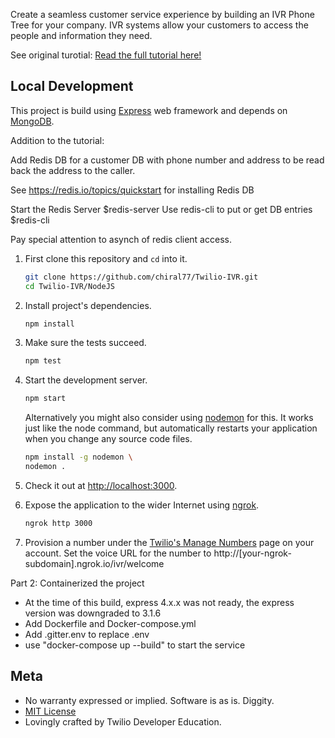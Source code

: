 ﻿
Create a seamless customer service experience by building an IVR Phone Tree for your company. IVR systems allow your customers to access the people and information they need.

See original turotial:
[Read the full tutorial here!](https://www.twilio.com/docs/tutorials/walkthrough/ivr-phone-tree/node/express)

## Local Development

This project is build using [Express](http://expressjs.com/) web framework and
depends on [MongoDB](https://www.mongodb.com).

Addition to the tutorial:

Add Redis DB for a customer DB with phone number and address to be read back the address to the caller.

See https://redis.io/topics/quickstart for installing Redis DB

Start the Redis Server $redis-server Use redis-cli to put or get DB entries $redis-cli

Pay special attention to asynch of redis client access. 

1. First clone this repository and `cd` into it.

   ```bash
   git clone https://github.com/chiral77/Twilio-IVR.git
   cd Twilio-IVR/NodeJS
   ```
1. Install project's dependencies.

   ```bash
   npm install
   ```

1. Make sure the tests succeed.

   ```bash
   npm test
   ```

1. Start the development server.

   ```bash
   npm start
   ```

   Alternatively you might also consider using [nodemon](https://github.com/remy/nodemon) for this. It works just like
   the node command, but automatically restarts your application when you change any source code files.

   ```bash
   npm install -g nodemon \
   nodemon .
   ```

1. Check it out at [http://localhost:3000](http://localhost:3000).

1. Expose the application to the wider Internet using [ngrok](https://ngrok.com/).

   ```bash
   ngrok http 3000
   ```

1. Provision a number under the [Twilio's Manage Numbers](https://www.twilio.com/console/phone-numbers/incoming)
   page on your account. Set the voice URL for the number to http://[your-ngrok-subdomain].ngrok.io/ivr/welcome


Part 2: Containerized the project

- At the time of this build, express 4.x.x was not ready, the express version was downgraded to 3.1.6
- Add Dockerfile and Docker-compose.yml
- Add .gitter.env to replace .env
- use "docker-compose up --build" to start the service
## Meta

* No warranty expressed or implied. Software is as is. Diggity.
* [MIT License](http://www.opensource.org/licenses/mit-license.html)
* Lovingly crafted by Twilio Developer Education.
